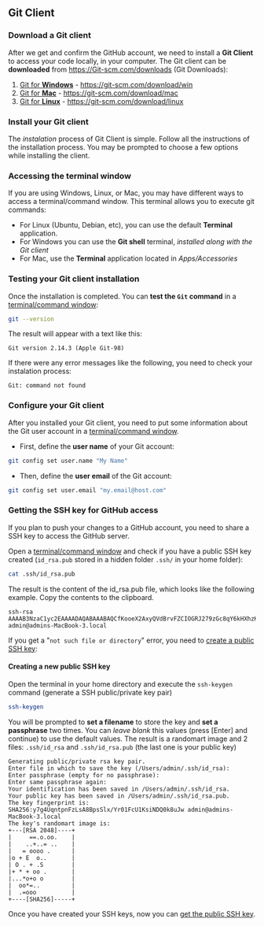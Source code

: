 
## Git Client 


### Download a Git client

After we get and confirm the GitHub account, we need to install a **Git Client** to access your code locally, in your computer. The Git client can be **downloaded** from https://Git-scm.com/downloads (Git Downloads):

1. [Git for **Windows**](https://git-scm.com/download/win) - https://git-scm.com/download/win
2. [Git for **Mac**](https://git-scm.com/download/mac) - https://git-scm.com/download/mac
3. [Git for **Linux**](https://git-scm.com/download/linux) - https://git-scm.com/download/linux

### Install your Git client 

The *instalation* process of Git Client is simple. Follow all the instructions of the installation process. You may be prompted to choose a few options while installing the client.

### Accessing the terminal window

If you are using Windows, Linux, or Mac, you may have different ways to access a terminal/command window. This terminal allows you to execute git commands:

* For Linux (Ubuntu, Debian, etc), you can use the default **Terminal** application.
* For Windows you can use the **Git shell** terminal, *installed along with the Git client*
* For Mac, use the **Terminal** application located in *Apps/Accessories*

### Testing your Git client installation

Once the installation is completed. You can **test the `Git` command** in a [terminal/command window](#accessing-the-terminal-window):

```bash
git --version 
```

The result will appear with a text like this:

```
Git version 2.14.3 (Apple Git-98)
```   
   
If there were any error messages like the following, you need to check your instalation process:
    
```
Git: command not found
```
    
### Configure your Git client

After you installed your Git client, you need to put some information about the Git user account in a [terminal/command window](#accessing-the-terminal-window). 

* First, define the **user name** of your Git account:

```bash
git config set user.name "My Name"
```

* Then, define the **user email** of the Git account:

```bash
git config set user.email "my.email@host.com" 
```


### Getting the SSH key for GitHub access

If you plan to push your changes to a GitHub account, you need to share a SSH key to access the GitHub server.

Open a [terminal/command window](#accessing-the-terminal-window) and check if you have a public SSH key created (`id_rsa.pub` stored in a hidden folder `.ssh/` in your home folder):

```bash
cat .ssh/id_rsa.pub
```

The result is the content of the id_rsa.pub file, which looks like the following example. Copy the contents to the clipboard.

```
ssh-rsa AAAAB3NzaC1yc2EAAAADAQABAAABAQCfKooeX2AxyQVdBrvFZCIOGRJ279zGc8qY6kHXhzK9i+fllfDGe/ceyfW9vGXf8rwesE963/wuWut842OGZDmbyPtqajDl7lETiWKHBWK/3FLaQsien31fbT8mV5mTIUkWGMJMYT0EjBtusovLWr5Tjvpn8TdAHt9SLFLPA6RcgLSIta8fzib5/WPu2UOsf5BBRP6eQquoehLsk5cxyWnha06fuRKNrzSLTSMdfFeigHEuzNAOraJvq/E/NGrAX1mE/Dfi8qpnhwOpPY308rxwuVrfp6whBrEvchF/zbWzXXXVbjL1dMc4tiX/itGGt2QBf1lA5Tm9D/oBo5lJr7vl admin@admins-MacBook-3.local
```

If you get a "`not such file or directory`" error, you need to [create a public SSH key](#creating-a-new-public-ssh-key):


#### Creating a new public SSH key

Open the terminal in your home directory and execute the `ssh-keygen` command (generate a SSH public/private key pair)

```bash
ssh-keygen
```

You will be prompted to **set a filename** to store the key and **set a passphrase** two times. You can *leave blank* this values (press [Enter] and continue) to use the default values. The result is a randomart image and 2 files: `.ssh/id_rsa` and `.ssh/id_rsa.pub` (the last one is your public key)

```
Generating public/private rsa key pair.
Enter file in which to save the key (/Users/admin/.ssh/id_rsa):               
Enter passphrase (empty for no passphrase): 
Enter same passphrase again: 
Your identification has been saved in /Users/admin/.ssh/id_rsa.
Your public key has been saved in /Users/admin/.ssh/id_rsa.pub.
The key fingerprint is:
SHA256:y7g4UqntpnFzLsA8BpsSlx/Yr01FcU1KsiNDQ0k8uJw admin@admins-MacBook-3.local
The key's randomart image is:
+---[RSA 2048]----+
|     ==.o.oo.    |
|    ..+..= ..    |
|   = oooo .      |
|o + E  o..       |
| O . + .S        |
|+ * + oo .       |
|...*o+o o        |
|  oo*=..         |
|  .=ooo          |
+----[SHA256]-----+
```

Once you have created your SSH keys, now you can [get the public SSH key](#getting-the-ssh-key-for-github-access).














